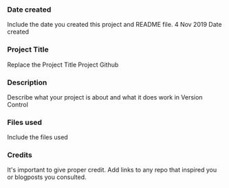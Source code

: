 ### Date created
Include the date you created this project and README file.
4 Nov 2019 Date created
### Project Title
Replace the Project Title
Project Github
### Description
Describe what your project is about and what it does
work in Version Control
### Files used
Include the files used

### Credits
It's important to give proper credit. Add links to any repo that inspired you or blogposts you consulted.

